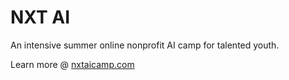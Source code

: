 # NXT AI
An intensive summer online nonprofit AI camp for talented youth.

Learn more @ [nxtaicamp.com](https://nxtaicamp.com)
